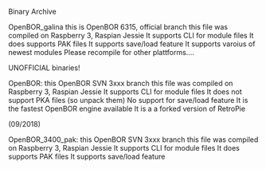 Binary Archive

OpenBOR_galina
this is OpenBOR 6315, official branch
this file was compiled on Raspberry 3, Raspian Jessie
It supports CLI for module files
It does supports PAK files
It supports save/load feature
It supports varoius of newest modules
Please recompile for other plattforms....

UNOFFICIAL binaries!

OpenBOR:
this OpenBOR SVN 3xxx branch
this file was compiled on Raspberry 3, Raspian Jessie
It supports CLI for module files
It does not support PKA files (so unpack them)
No support for save/load feature
It is the fastest OpenBOR engine available
It is a a forked version of RetroPie

(09/2018)

OpenBOR_3400_pak:
this OpenBOR SVN 3xxx branch
this file was compiled on Raspberry 3, Raspian Jessie
It supports CLI for module files
It does supports PAK files
It supports save/load feature
